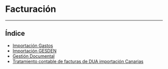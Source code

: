 # Facturación
----------------------

## Índice

  * [Importación Gastos](./importaciongastos/index.md)
  * [Importación GESDEN](./importaciongesden/index.md)
  * [Gestión Documental](./gestiondocumental/index.md)
  * [Tratamiento contable de facturas de DUA importación Canarias](./facturas_dua_importacion/index.md)